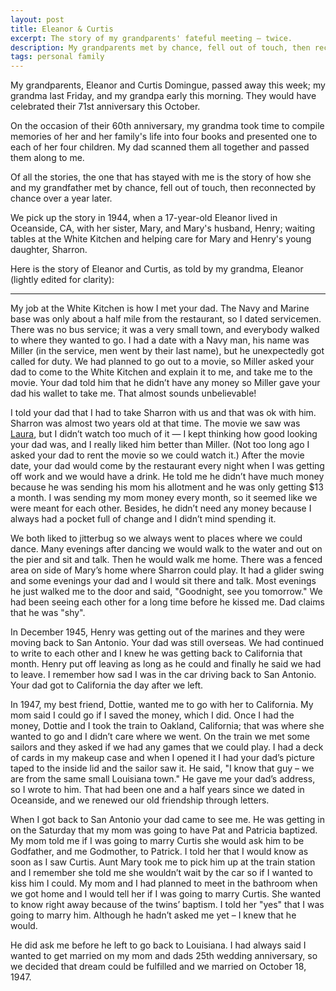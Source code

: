 ```yaml
---
layout: post
title: Eleanor & Curtis
excerpt: The story of my grandparents' fateful meeting – twice.
description: My grandparents met by chance, fell out of touch, then reconnected by chance over a year later.
tags: personal family
---
```


My grandparents, Eleanor and Curtis Domingue, passed away this week; my grandma last Friday, and my grandpa early this morning. They would have celebrated their 71st anniversary this October.

On the occasion of their 60th anniversary, my grandma took time to compile memories of her and her family's life into four books and presented one to each of her four children. My dad scanned them all together and passed them along to me.

Of all the stories, the one that has stayed with me is the story of how she and my grandfather met by chance, fell out of touch, then reconnected by chance over a year later.

We pick up the story in 1944, when a 17-year-old Eleanor lived in Oceanside, CA, with her sister, Mary, and Mary's husband, Henry; waiting tables at the White Kitchen and helping care for Mary and Henry's young daughter, Sharron.

Here is the story of Eleanor and Curtis, as told by my grandma, Eleanor (lightly edited for clarity):

---

My job at the White Kitchen is how I met your dad. The Navy and Marine base was only about a half mile from the restaurant, so I dated servicemen. There was no bus service; it was a very small town, and everybody walked to where they wanted to go. I had a date with a Navy man, his name was Miller (in the service, men went by their last name), but he unexpectedly got called for duty. We had planned to go out to a movie, so Miller asked your dad to come to the White Kitchen and explain it to me, and take me to the movie. Your dad told him that he didn’t have any money so Miller gave your dad his wallet to take me. That almost sounds unbelievable!

I told your dad that I had to take Sharron with us and that was ok with him. Sharron was almost two years old at that time. The movie we saw was [Laura](https://www.imdb.com/title/tt0037008/), but I didn’t watch too much of it — I kept thinking how good looking your dad was, and I really liked him better than Miller. (Not too long ago I asked your dad to rent the movie so we could watch it.) After the movie date, your dad would come by the restaurant every night when I was getting off work and we would have a drink. He told me he didn’t have much money because he was sending his mom his allotment and he was only getting $13 a month. I was sending my mom money every month, so it seemed like we were meant for each other. Besides, he didn’t need any money because I always had a pocket full of change and I didn’t mind spending it.

We both liked to jitterbug so we always went to places where we could dance. Many evenings after dancing we would walk to the water and out on the pier and sit and talk. Then he would walk me home. There was a fenced area on side of Mary’s home where Sharron could play. It had a glider swing and some evenings your dad and I would sit there and talk. Most evenings he just walked me to the door and said, "Goodnight, see you tomorrow." We had been seeing each other for a long time before he kissed me. Dad claims that he was "shy".

In December 1945, Henry was getting out of the marines and they were moving back to San Antonio. Your dad was still overseas. We had continued to write to each other and I knew he was getting back to California that month. Henry put off leaving as long as he could and finally he said we had to leave. I remember how sad I was in the car driving back to San Antonio. Your dad got to California the day after we left.

In 1947, my best friend, Dottie, wanted me to go with her to California. My mom said I could go if I saved the money, which I did. Once I had the money, Dottie and I took the train to Oakland, California; that was where she wanted to go and I didn’t care where we went. On the train we met some sailors and they asked if we had any games that we could play. I had a deck of cards in my makeup case and when I opened it I had your dad’s picture taped to the inside lid and the sailor saw it. He said, "I know that guy – we are from the same small Louisiana town." He gave me your dad’s address, so I wrote to him. That had been one and a half years since we dated in Oceanside, and we renewed our old friendship through letters.

When I got back to San Antonio your dad came to see me. He was getting in on the Saturday that my mom was going to have Pat and Patricia baptized. My mom told me if I was going to marry Curtis she would ask him to be Godfather, and me Godmother, to Patrick. I told her that I would know as soon as I saw Curtis. Aunt Mary took me to pick him up at the train station and I remember she told me she wouldn’t wait by the car so if I wanted to kiss him I could. My mom and I had planned to meet in the bathroom when we got home and I would tell her if I was going to marry Curtis. She wanted to know right away because of the twins’ baptism. I told her "yes" that I was going to marry him. Although he hadn’t asked me yet – I knew that he would.

He did ask me before he left to go back to Louisiana. I had always said I wanted to get married on my mom and dads 25th wedding anniversary, so we decided that dream could be fulfilled and we married on October 18, 1947.
